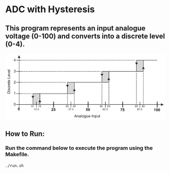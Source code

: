 # ADC with Hysteresis

## This program represents an input analogue voltage (0-100) and converts into a discrete level (0-4).

<img src="docs/adc_response_diagram.png" alt="drawing" width="600"/> 

## How to Run:
### Run the command below to execute the program using the Makefile.
```
./run.sh
```
